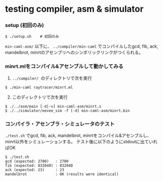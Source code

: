 # testing compiler, asm & simulator

### setup (初回のみ)
```
$ ./setup.sh    # 初回のみ
```

`min-caml-asm/` 以下に、 `../compiler/min-caml` でコンパイルしたgcd, fib, ack, mandelbrot, minrtのアセンブリへのシンボリックリンクがつくられる。

### minrt.mlをコンパイル&アセンブルして動かしてみる

1. `../compiler/ `のディレクトリで次を実行
```
$ ./min-caml raytracer/minrt.ml
```

2. このディレクトリで次を実行
```
$ ./../asm/main [-d|-v] min-caml-asm/minrt.s
$ ./../simulator/eevee_sim -f [-d] min-caml-asm/minrt.bin
```

### コンパイラ・アセンブラ・シミュレータのテスト
`./test.sh` でgcd, fib, ack, mandelbrot, minrtをコンパイル&アセンブルし、minrt以外をシミュレーションする。
テスト後に以下のようにstdoutに出ていればOK

```
$ ./test.sh
gcd (expected: 2700)   : 2700
fib (expected: 832040) : 832040
ack (expected: 23)     : 23
mandelbrot             : OK (results were identical)
```
